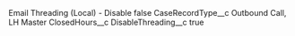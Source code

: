 <?xml version="1.0" encoding="UTF-8"?>
<CustomMetadata xmlns="http://soap.sforce.com/2006/04/metadata" xmlns:xsi="http://www.w3.org/2001/XMLSchema-instance" xmlns:xsd="http://www.w3.org/2001/XMLSchema">
    <label>Email Threading (Local) - Disable</label>
    <protected>false</protected>
    <values>
        <field>CaseRecordType__c</field>
        <value xsi:type="xsd:string">Outbound Call, LH Master</value>
    </values>
    <values>
        <field>ClosedHours__c</field>
        <value xsi:nil="true"/>
    </values>
    <values>
        <field>DisableThreading__c</field>
        <value xsi:type="xsd:boolean">true</value>
    </values>
</CustomMetadata>
